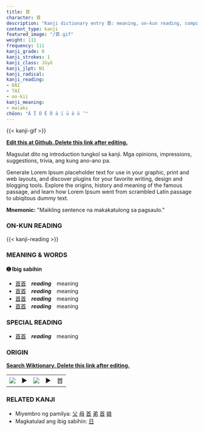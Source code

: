 ```yaml
---
title: 首
character: 首
description: "Kanji dictionary entry 首: meaning, on-kun reading, compounds, origin, related kanji"
content_type: kanji
featured_image: "/首.gif"
weight: 111
frequency: 111
kanji_grade: 0
kanji_strokes: 1
kanji_class: Jōyō
kanji_jlpt: N1
kanji_radical: 
kanji_reading: 
- DAI
- TAI
- oo-kii
kanji_meaning:
- malaki
chōon: "Ā Ī Ū Ē Ō ā ī ū ē ō ’"
---
```

[//]: # (Don't edit the line below. Kanji animated GIF code is automatically generated.)
{{< kanji-gif >}}

[//]: # (Edit below this line.)

**[Edit this at Github. Delete this link after editing.](https://github.com/tim0g/tim/tree/main/content/kanji/首/index.md)**

Magsulat dito ng introduction tungkol sa kanji. Mga opinions, impressions, suggestions, trivia, ang kung ano-ano pa.

Generate Lorem Ipsum placeholder text for use in your graphic, print and web layouts, and discover plugins for your favorite writing, design and blogging tools. Explore the origins, history and meaning of the famous passage, and learn how Lorem Ipsum went from scrambled Latin passage to ubiqitous dummy text.
 
**Mnemonic:** "Maikling sentence na makakatulong sa pagsaulo."

### ON-KUN READING

[//]: # (Don't edit the line below. ON-KUN READING code is automatically generated.)
{{< kanji-reading >}}

### MEANING & WORDS

#### ➊ **Ibig sabihin**
  - [首](../首)[首](../首)　***reading***　meaning
  - [首](../首)[首](../首)　***reading***　meaning
  - [首](../首)[首](../首)　***reading***　meaning
  - [首](../首)[首](../首)　***reading***　meaning

### SPECIAL READING
  - [首](../首)[首](../首)　***reading***　meaning

### ORIGIN

**[Search Wiktionary. Delete this link after editing.](https://wiktionary.org/wiki/首)**
<table class="kanji-table"><tr><td>
<img src="60px-首-bronze.svg.png">
</td><td>▶</td><td>
<img src="60px-首-oracle.svg.png">
</td><td>▶</td>
<td class="kanji-origin">首</td>
</tr></table>

### RELATED KANJI
- Miyembro ng pamilya: [父](../父) [母](../母) [首](../首) [弟](../弟) [首](../首) [娘](../娘)
- Magkatulad ang ibig sabihin: [日](../日)
